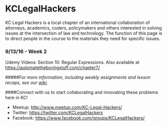 # KCLegalHackers

KC Legal Hackers is a local chapter of an international collaboration of attorneys, academics, coders, policymakers and others interested in solving issues at the intersection of law and technology. The function of this page is to direct people in the course to the materials they need for specific issues.

### 9/13/16 - Week 2
Udemy Videos: Section 10: Regular Expressions. Also available at https://automatetheboringstuff.com/chapter7/

#####*For more information, including weekly assignments and lesson recaps, see our [wiki](https://github.com/KCLegalHackers/CodingForLawyers/wiki).*


####Connect with us to start collaborating and innovating these problems here in KC!
* Meetup: http://www.meetup.com/KC-Legal-Hackers/
* Twitter: https://twitter.com/KCLegalHackers
* Facebook: https://www.facebook.com/groups/KCLegalHackers/
